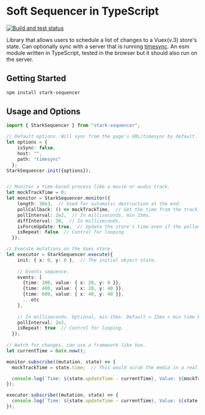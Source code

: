 # Soft Sequencer in TypeScript

[![Build and test status](https://github.com/WeWatchWall/stark-sequencer/workflows/Lint%20and%20test/badge.svg)](https://github.com/WeWatchWall/stark-sequencer/actions?query=workflow%3A%22Lint+and+test%22)

Library that allows users to schedule a list of changes to a Vuex(v.3) store's state. Can optionally sync with a server that is running [timesync](https://www.npmjs.com/package/timesync). An esm module written in TypeScript, tested in the browser but it should also run on the server.

## Getting Started

```bash
npm install stark-sequencer
```

## Usage and Options

```typescript
import { StarkSequencer } from "stark-sequencer";

// Default options. Will sync from the page's URL/timesync by default.
let options = {
    isSync: false,
    host: "",
    path: "timesync"
  };
StarkSequencer.init({options});


// Monitor a time-based process like a movie or audio track.
let mockTrackTime = 0;
let monitor = StarkSequencer.monitor({
    length: 30e3,  // Used for automatic destruction at the end.
    pollCallback: () => mockTrackTime,  // Get the time from the track.
    pollInterval: 2e2,  // In milliseconds, min 15ms.
    diffInterval: 30,  // In milliseconds.
    isForceUpdate: true,  // Update the store's time even if the polled time matches the monitored time.
    isRepeat: false  // Control for looping.
  });

// Execute mutations on the Vuex store.
let executor = StarkSequencer.execute({
    init: { x: 0, y: 0 },  // The initial object state.
    
    // Events sequence.
    events: [
      {time: 200, value: { x: 20, y: 0 }},
      {time: 400, value: { x: 20, y: 40 }},
      {time: 600, value: { x: 40, y: 40 }},
      ...etc
    ],
    
    // In milliseconds. Optional, min 15ms. Default = 15ms < min time between events / 2 < 150ms.
    pollInterval: 2e2,
    isRepeat: true  // Control for looping.
  });
  
// Watch for changes, can use a framework like Vue.
let currentTime = Date.now();

monitor.subscribe((mutation, state) => {
  mockTrackTime = state.time;  // This would scrub the media in a real use case.

  console.log(`Time: ${state.updateTime - currentTime}, Value: ${mockTrackTime}`);
});

executor.subscribe((mutation, state) => {
  console.log(`Time: ${state.updateTime - currentTime}, Value: ${state.value}`);
});
```
